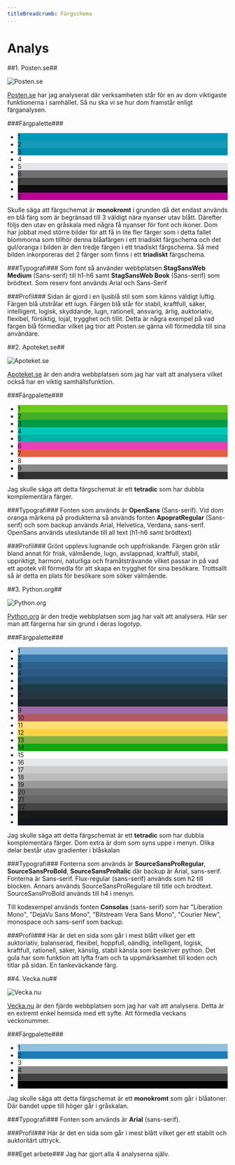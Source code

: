 ```yaml
---
titleBreadcrumb: Färgschema
...
```

Analys
===============================

##1. Posten.se##

![Posten.se](../htdocs/img/analysis/1_posten.png)

[Posten.se](http://www.posten.se) har jag analyserat där verksamheten står för en av dom viktigaste funktionerna i samhället.
Så nu ska vi se hur dom framstår enligt färganalysen.

###Färgpalette###

<ul class="color-scheme">
    <li class="dark" style="background-color: #0099BB;">1</li>
    <li class="dark" style="background-color: #1799B8;">2</li>
    <li class="dark" style="background-color: #008EAF;">3</li>
    <li class="dark" style="background-color: #FFFFFF;">4</li>
    <li class="dark" style="background-color: #E4E6E9;">5</li>
    <li class="light" style="background-color: #717171;">6</li>
    <li class="light" style="background-color: #444444;">7</li>
    <li class="light" style="background-color: #0D0D0D;">8</li>
    <li class="light" style="background-color: #BB0099;">9</li>

</ul>

Skulle säga att färgschemat är **monokromt** i grunden då det endast används en blå färg som är begränsad till 3 väldigt nära nyanser utav blått. Därefter följs den utav en gråskala med några få nyanser för font och ikoner. Dom har jobbat med större bilder för att få in lite fler färger som i detta fallet blommorna som tillhör denna blåafärgen i ett triadiskt färgschema och det gul/oranga i bilden är den tredje färgen i ett triadiskt färgschema. Så med bilden inkorporeras det 2 färger som finns i ett **triadiskt** färgschema.

###Typografi###
Som font så använder webbplatsen **StagSansWeb Medium** (Sans-serif) till h1-h6 samt **StagSansWeb Book** (Sans-serif) som brödtext. Som reserv font används Arial och Sans-Serif

###Profil###
Sidan är gjord i en ljusblå stil som som känns väldigt luftig. Färgen blå utstrålar ett lugn. Färgen blå står för stabil, kraftfull, säker, intelligent, logisk, skyddande, lugn, rationell, ansvarig, ärlig, auktoriativ, flexibel, försiktig, lojal, trygghet och tillit. Detta är några exempel på vad färgen blå förmedlar vilket jag tror att Posten.se gärna vill förmeddla till sina användare.

##2. Apoteket.se##

![Apoteket.se](../htdocs/img/analysis/2_apoteket.png)

[Apoteket.se](http://www.apoteket.se) är den andra webbplatsen som jag har valt att analysera vilket också har en viktig samhällsfunktion.

###Färgpalette###

<ul class="color-scheme">
    <li class="dark" style="background-color: #6ACA19;">1</li>
    <li class="dark" style="background-color: #42AE29;">2</li>
    <li class="dark" style="background-color: #009b46;">3</li>
    <li class="dark" style="background-color: #00C7B6;">4</li>
    <li class="dark" style="background-color: #00B2A6;">5</li>
    <li class="dark" style="background-color: #EB3FB7;">6</li>
    <li class="dark" style="background-color: #E46044;">7</li>
    <li class="dark" style="background-color: #FFFFFF;">8</li>
    <li class="dark" style="background-color: #888888;">9</li>
    <li class="light" style="background-color: #333333;">10</li>
</ul>

Jag skulle säga att detta färgschemat är ett **tetradic** som har dubbla komplementära färger.

###Typografi###
Fonten som används är **OpenSans** (Sans-serif). Vid dom oranga märkena på produkterna så används fonten **ApopratRegular** (Sans-serif) och som backup används Arial, Helvetica, Verdana, sans-serif. OpenSans används uteslutande till all text (h1-h6 samt brödtext)

###Profil###
Grönt upplevs lugnande och uppfriskande. Färgen grön står bland annat för frisk, välmående, lugn, avslappnad, kraftfull, stabil, uppriktigt, harmoni, naturliga och framåtsträvande vilket passar in på vad ett apotek vill förmedla för att skapa en trygghet för sina besökare. Trottsallt så är detta en plats för besökare som söker välmående.

##3. Python.org##

![Python.org](../htdocs/img/analysis/3_python.png)

[Python.org](https://www.python.org/) är den tredje webbplatsen som jag har valt att analysera. Här ser man att färgerna har sin grund i deras logotyp.

###Färgpalette###

<ul class="color-scheme">
    <li class="dark" style="background-color: #89b4d9;">1</li>
    <li class="dark" style="background-color: #3776ab;">2</li>
    <li class="dark" style="background-color: #2d618c;">3</li>
    <li class="light" style="background-color: #2b5b84;">4</li>
    <li class="light" style="background-color: #244e71;">5</li>
    <li class="light" style="background-color: #1f3b47;">6</li>
    <li class="light" style="background-color: #273643;">7</li>
    <li class="light" style="background-color: #1e2933;">8</li>
    <li class="dark" style="background-color: #a06ba7;">9</li>
    <li class="dark" style="background-color: #b55863;">10</li>
    <li class="dark" style="background-color: #ffdf76;">11</li>
    <li class="dark" style="background-color: #ffd343;">12</li>
    <li class="dark" style="background-color: #82b043;">13</li>
    <li class="dark" style="background-color: #11a611;">14</li>
    <li class="dark" style="background-color: #ffffff;">15</li>
    <li class="dark" style="background-color: #e6e8ea;">16</li>
    <li class="dark" style="background-color: #caccce;">17</li>
    <li class="dark" style="background-color: #bbbbbb;">18</li>
    <li class="dark" style="background-color: #999999;">19</li>
    <li class="dark" style="background-color: #737373;">20</li>
    <li class="light" style="background-color: #666666;">21</li>
    <li class="light" style="background-color: #444444;">22</li>
    <li class="light" style="background-color: #191919;">23</li>
    <li class="light" style="background-color: #11171d;">24</li>
</ul>

Jag skulle säga att detta färgschemat är ett **tetradic** som har dubbla komplementära färger. Dom extra är dom som syns uppe i menyn. Olika delar består utav gradienter i blåskalan

###Typografi###
Fonterna som används är **SourceSansProRegular**, **SourceSansProBold**, **SourceSansProItalic** där backup är Arial, sans-serif. Fonterna är Sans-serif. Flux-regular (sans-serif) används som h2 till blocken. Annars används SourceSansProRegulare till title och brödtext. SourceSansProBold används till h4 i menyn.

Till kodexempel används fonten **Consolas** (sans-serif) som har "Liberation Mono", "DejaVu Sans Mono", "Bitstream Vera Sans Mono", "Courier New", monospace och sans-serif som backup.

###Profil###
Här är det en sida som går i mest blått vilket ger ett auktoriativ, balanserad, flexibel, hoppfull, oändlig, intelligent, logisk, kraftfull, rationell, säker, känslig, stabil känsla som beskriver python. Det gula har som funktion att lyfta fram och ta uppmärksamhet till koden och titlar på sidan. En tankeväckande färg.


##4. Vecka.nu##

![Vecka.nu](../htdocs/img/analysis/3_vecka.png)

[Vecka.nu](http://www.vecka.nu/) är den fjärde webbplatsen som jag har valt att analysera. Detta är en extremt enkel hemsida med ett syfte. Att förmedla veckans veckonummer.

###Färgpalette###

<ul class="color-scheme">
    <li class="dark" style="background-color: #90c0de;">1</li>
    <li class="dark" style="background-color: #1c7bb7;">2</li>
    <li class="dark" style="background-color: #ffffff;">3</li>
    <li class="dark" style="background-color: #888888;">4</li>
    <li class="light" style="background-color: #444444;">5</li>
    <li class="light" style="background-color: #000000;">6</li>
</ul>

Jag skulle säga att detta färgschemat är ett **monokromt** som går i blåatoner. Där bandet uppe till höger går i gråskalan.

###Typografi###
Fonten som används är **Arial** (sans-serif).

###Profil###
Här är det en sida som går i mest blått vilket ger ett stabilt och auktoritärt uttryck.

###Eget arbete###
Jag har gjort alla 4 analyserna själv.
